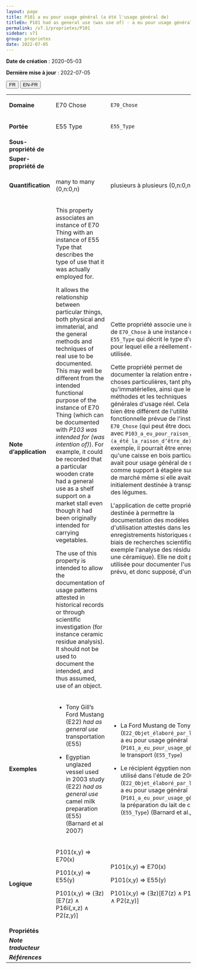 ```yaml
---
layout: page
title: P101 a eu pour usage général (a été l'usage général de)
titleEn: P101 had as general use (was use of) - a eu pour usage général (a été l'usage général de)
permalink: /v7.1/proprietes/P101
sidebar: v71
group: proprietes
date: 2022-07-05
---
```


**Date de création** : 2020-05-03

**Dernière mise à jour** : 2022-07-05

<div class="lang-buttons">
  <button id="fr" class="activate">FR</button>
  <button id="en-fr">EN-FR</button>
</div>

<table>
				<tbody>
				<tr>
					<td><strong>Domaine</strong></td>
					<td class="en"><p>E70 Chose</p>
							</td>
						<td><p><code class="language-plaintext highlighter-rouge">E70_Chose</code></p>
							</td>
						</tr>
					<tr>
					<td><strong>Portée</strong></td>
					<td class="en"><p>E55 Type</p>
							</td>
						<td><p><code class="language-plaintext highlighter-rouge">E55_Type</code></p>
							</td>
						</tr>
					<tr>
					<td><strong>Sous-propriété de</strong></td>
					<td class="en"><p></p>
							</td>
						<td><p></p>
							</td>
						</tr>
					<tr>
					<td><strong>Super-propriété de</strong></td>
					<td class="en"><p></p>
							</td>
						<td><p></p>
							</td>
						</tr>
					<tr>
					<td><strong>Quantification</strong></td>
					<td class="en"><p>many to many (0,n:0,n)</p>
							</td>
						<td><p>plusieurs à plusieurs (0,n:0,n)</p>
							</td>
						</tr>
					<tr>
					<td><strong>Note d’application</strong></td>
					<td class="en"><p>This property associates an instance of E70 Thing with an instance of E55 Type that describes the type of use that it was actually employed for.<strong></strong></p>
							<p>It allows the relationship between particular things, both physical and immaterial, and the general methods and techniques of real use to be documented. This may well be different from the intended functional purpose of the instance of E70 Thing (which can be documented with <em>P103 was intended for (was intention of)</em>). For example, it could be recorded that a particular wooden crate had a general use as a shelf support on a market stall even though it had been originally intended for carrying vegetables.<strong></strong></p>
							<p>The use of this property is intended to allow the documentation of usage patterns attested in historical records or through scientific investigation (for instance ceramic residue analysis). It should not be used to document the intended, and thus assumed, use of an object.</p>
							</td>
						<td><p>Cette propriété associe une instance de <code class="language-plaintext highlighter-rouge">E70_Chose</code> à une instance de <code class="language-plaintext highlighter-rouge">E55_Type</code> qui décrit le type d'usage pour lequel elle a réellement été utilisée.</p>
							<p></p>
							<p>Cette propriété permet de documenter la relation entre des choses particulières, tant physiques qu'immatérielles, ainsi que les méthodes et les techniques générales d'usage réel. Cela peut bien être différent de l'utilité fonctionnelle prévue de l'instance de <code class="language-plaintext highlighter-rouge">E70_Chose</code> (qui peut être documentée avec <code class="language-plaintext highlighter-rouge">P103_a_eu_pour_raison_d’être (a_été_la_raison_d’être_de)</code>). Par exemple, il pourrait être enregistré qu'une caisse en bois particulière avait pour usage général de servir comme support à étagère sur un étal de marché même si elle avait été initialement destinée à transporter des légumes.</p>
							<p></p>
							<p>L'application de cette propriété est destinée à permettre la documentation des modèles d'utilisation attestés dans les enregistrements historiques ou par le biais de recherches scientifiques (par exemple l'analyse des résidus sur une céramique). Elle ne doit pas être utilisée pour documenter l'usage prévu, et donc supposé, d'un objet.</p>
							</td>
						</tr>
					<tr>
					<td><strong>Exemples</strong></td>
					<td class="en"><ul><li><p>Tony Gill’s Ford Mustang (E22) <em>had as general use</em> transportation (E55)<strong></strong></p>
							</li>
									<li><p>Egyptian unglazed vessel used in 2003 study (E22) <em>had as general use</em> camel milk preparation (E55) (Barnard et al 2007)</p>
							</li></ul>
										</td>
						<td><ul><li><p>La Ford Mustang de Tony Gill (<code class="language-plaintext highlighter-rouge">E22_Objet_élaboré_par_l’humain</code>) a eu pour usage général (<code class="language-plaintext highlighter-rouge">P101_a_eu_pour_usage_général</code>) le transport (<code class="language-plaintext highlighter-rouge">E55_Type</code>)<strong></strong></p>
							</li>
									<li><p>Le récipient égyptien non émaillé utilisé dans l'étude de 2003 (<code class="language-plaintext highlighter-rouge">E22_Objet_élaboré_par_l’humain</code>) a eu pour usage général (<code class="language-plaintext highlighter-rouge">P101_a_eu_pour_usage_général</code>) la préparation du lait de chamelle (<code class="language-plaintext highlighter-rouge">E55_Type</code>) (Barnard et al., 2007)</p>
							</li></ul>
										</td>
						</tr>
					<tr>
					<td><strong>Logique</strong></td>
					<td class="en"><p>P101(x,y) ⇒ E70(x)</p>
							<p>P101(x,y) ⇒ E55(y) </p>
							<p>P101(x,y) ⇒ (∃z)[E7(z) ∧ P16i(,x,z) ∧  P2(z,y)]</p>
							</td>
						<td><p>P101(x,y) ⇒ E70(x)</p>
							<p>P101(x,y) ⇒ E55(y) </p>
							<p>P101(x,y) ⇒ (∃z)[E7(z) ∧ P16i(,x,z) ∧  P2(z,y)]</p>
							</td>
						</tr>
					<tr>
					<td><strong>Propriétés</strong></td>
					<td class="en"><p></p>
							</td>
						<td><p></p>
							</td>
						</tr>
					<tr>
					<td><strong><em>Note traducteur</em></strong></td>
					<td colspan="2"><p></p>
							</td>
						</tr>
					<tr>
					<td><strong><em>Références</em></strong></td>
					<td colspan="2"><p><em></em></p>
							</td>
						</tr>
					</tbody>
				</table>
				